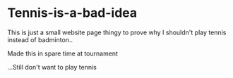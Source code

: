 # Tennis-is-a-bad-idea

This is just a small website page thingy to prove why I shouldn't play tennis instead of badminton.. 

Made this in spare time at tournament

...Still don't want to play tennis
